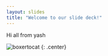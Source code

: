 ```yaml
---
layout: slides
title: "Welcome to our slide deck!"
---
```


Hi all from yash

![boxertocat](https://octodex.github.com/images/boxertocat_octodex.jpg)
{: .center}
